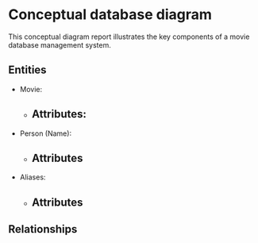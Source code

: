 # Conceptual database diagram 

This conceptual diagram report illustrates the key components of a movie database management system.

## Entities

* Movie:
    - Attributes: 
        - 
* Person (Name):
    - Attributes
        -
* Aliases:
    - Attributes
        -

## Relationships



